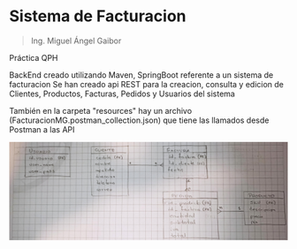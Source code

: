 # Sistema de Facturacion
> Ing. Miguel Ángel Gaibor
 
Práctica QPH

BackEnd creado utilizando Maven, SpringBoot referente a un sistema de facturacion
Se han creado api REST para la creacion, consulta y edicion de Clientes, Productos, Facturas, Pedidos y Usuarios del sistema

También en la carpeta "resources" hay un archivo (FacturacionMG.postman_collection.json) que tiene las llamados desde Postman a las API

![Diegrama Fisico del Model Entidad Relacion](src/main/resources/DiagramaFER.jpeg)